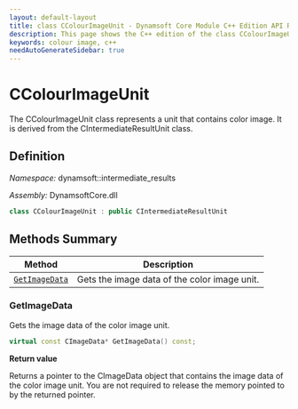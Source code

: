 ```yaml
---
layout: default-layout
title: class CColourImageUnit - Dynamsoft Core Module C++ Edition API Reference
description: This page shows the C++ edition of the class CColourImageUnit in Dynamsoft Core Module.
keywords: colour image, c++
needAutoGenerateSidebar: true
---
```


# CColourImageUnit

The CColourImageUnit class represents a unit that contains color image. It is derived from the CIntermediateResultUnit class.

## Definition

*Namespace:* dynamsoft::intermediate_results

*Assembly:* DynamsoftCore.dll

```cpp
class CColourImageUnit : public CIntermediateResultUnit
```

## Methods Summary

| Method               | Description |
|----------------------|-------------|
| [`GetImageData`](#getimagedata) | Gets the image data of the color image unit. |

### GetImageData

Gets the image data of the color image unit.

```cpp
virtual const CImageData* GetImageData() const;
```

**Return value**

Returns a pointer to the CImageData object that contains the image data of the color image unit. You are not required to release the memory pointed to by the returned pointer.
